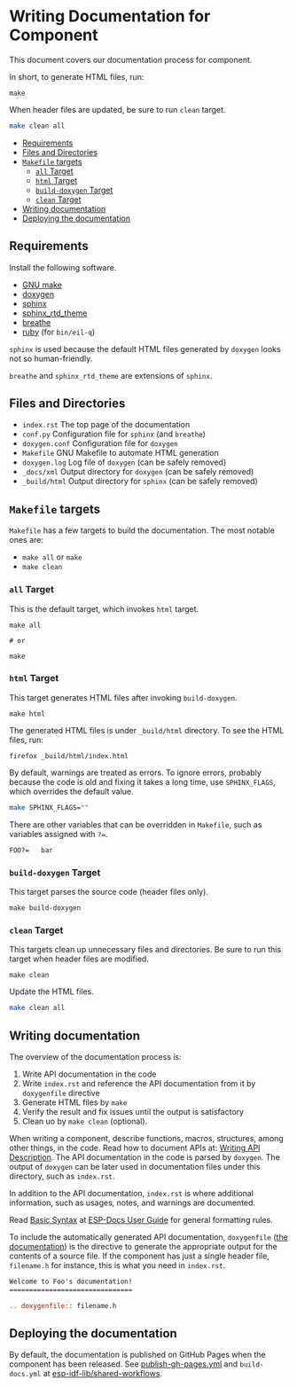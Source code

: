 # Writing Documentation for Component

This document covers our documentation process for component.

In short, to generate HTML files, run:
```shell
make
```

When header files are updated, be sure to run `clean` target.

```sh
make clean all
```

<!-- vim-markdown-toc GFM -->

* [Requirements](#requirements)
* [Files and Directories](#files-and-directories)
* [`Makefile` targets](#makefile-targets)
    * [`all` Target](#all-target)
    * [`html` Target](#html-target)
    * [`build-doxygen` Target](#build-doxygen-target)
    * [`clean` Target](#clean-target)
* [Writing documentation](#writing-documentation)
* [Deploying the documentation](#deploying-the-documentation)

<!-- vim-markdown-toc -->

## Requirements

Install the following software.

* [GNU make](https://www.gnu.org/software/make/)
* [doxygen](https://www.doxygen.nl/)
* [sphinx](https://www.sphinx-doc.org/)
* [sphinx_rtd_theme](https://sphinx-rtd-theme.readthedocs.io/)
* [breathe](https://breathe.readthedocs.io/)
* [ruby](https://www.ruby-lang.org/) (for `bin/eil-q`)

`sphinx` is used because the default HTML files generated by `doxygen` looks
not so human-friendly.

`breathe` and `sphinx_rtd_theme` are extensions of `sphinx`.

## Files and Directories

* `index.rst` The top page of the documentation
* `conf.py` Configuration file for `sphinx` (and `breathe`)
* `doxygen.conf` Configuration file for `doxygen`
* `Makefile` GNU Makefile to automate HTML generation
* `doxygen.log` Log file of `doxygen` (can be safely removed)
* `_docs/xml` Output directory for `doxygen` (can be safely removed)
* `_build/html` Output directory for `sphinx` (can be safely removed)

## `Makefile` targets

`Makefile` has a few targets to build the documentation. The most notable ones
are:

* `make all` or `make`
* `make clean`

### `all` Target

This is the default target, which invokes `html` target.

```shell
make all

# or

make
```

### `html` Target

This target generates HTML files after invoking `build-doxygen`.

```shell
make html
```

The generated HTML files is under `_build/html` directory. To see the HTML
files, run:

```shell
firefox _build/html/index.html
```

By default, warnings are treated as errors. To ignore errors, probably because
the code is old and fixing it takes a long time, use `SPHINX_FLAGS`, which
overrides the default value.


```sh
make SPHINX_FLAGS=""
```

There are other variables that can be overridden in `Makefile`, such as variables
assigned with `?=`.

```make
FOO?=   bar
```

### `build-doxygen` Target

This target parses the source code (header files only).

```shell
make build-doxygen
```

### `clean` Target

This targets clean up unnecessary files and directories. Be sure to run this
target when header files are modified.

```shell
make clean
```

Update the HTML files.

```sh
make clean all
```

## Writing documentation

The overview of the documentation process is:

1. Write API documentation in the code
1. Write `index.rst` and reference the API documentation from it by
   `doxygenfile` directive
1. Generate HTML files by `make`
1. Verify the result and fix issues until the output is satisfactory
1. Clean uo by `make clean` (optional).

When writing a component, describe functions, macros, structures, among other
things, in the code. Read how to document APIs at:
[Writing API Description](https://docs.espressif.com/projects/esp-docs/en/latest/writing-documentation/writing-api-documentation.html).
The API documentation in the code is parsed by `doxygen`. The output of
`doxygen` can be later used in documentation files under this directory, such
as `index.rst`.

In addition to the API documentation, `index.rst` is where additional
information, such as usages, notes, and warnings are documented.

Read
[Basic Syntax](https://docs.espressif.com/projects/esp-docs/en/latest/writing-documentation/basic-syntax.html)
at
[ESP-Docs User Guide](https://docs.espressif.com/projects/esp-docs/en/latest/)
for general formatting rules.

To include the automatically generated API documentation, `doxygenfile`
([the documentation](https://breathe.readthedocs.io/en/latest/directives.html#doxygenfile))
is the directive to generate the appropriate output for the contents of a
source file. If the component has just a single header file, `filename.h` for
instance,  this is what you need in `index.rst`.

```rst
Welcome to Foo's documentation!
===============================

.. doxygenfile:: filename.h
```

## Deploying the documentation

By default, the documentation is published on GitHub Pages when the component
has been released. See [publish-gh-pages.yml](../.github/workflows/publish-doc.yml])
and `build-docs.yml` at
[esp-idf-lib/shared-workflows](https://github.com/esp-idf-lib/shared-workflows/tree/main/.github/workflows).
